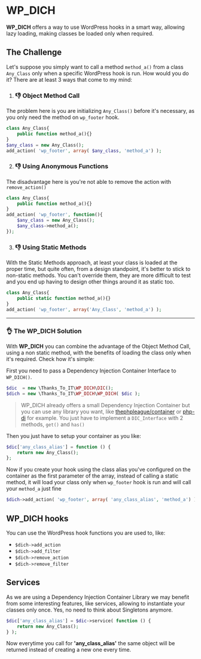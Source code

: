 # WP_DICH
**WP_DICH** offers a way to use WordPress hooks in a smart way, allowing lazy loading, making classes be loaded only when required.

## The Challenge
Let's suppose you simply want to call a method `method_a()` from a class `Any_Class` only when a specific WordPress hook is run. How would you do it? There are at least 3 ways that come to my mind: 

1. ### :-1: Object Method Call
The problem here is you are initializing `Any_Class()` before it's necessary, as you only need the method on `wp_footer` hook.  
```php
class Any_Class{
	public function method_a(){}
}
$any_class = new Any_Class();
add_action( 'wp_footer', array( $any_class, 'method_a') );
```

2. ### :-1: Using Anonymous Functions 
The disadvantage here is you're not able to remove the action with `remove_action()` 
```php
class Any_Class{
	public function method_a(){}
}
add_action( 'wp_footer', function(){
	$any_class = new Any_Class();
	$any_class->method_a();
});
```

3. ### :-1: Using Static Methods
With the Static Methods approach, at least your class is loaded at the proper time, but quite often, from a design standpoint, it's better to stick to non-static methods. You can't override them, they are more difficult to test and you end up having to design other things around it as static too. 
```php
class Any_Class{
	public static function method_a(){}
}
add_action( 'wp_footer', array('Any_Class', 'method_a') );
```


---


### :ok_hand: The WP_DICH Solution
With **WP_DICH** you can combine the advantage of the Object Method Call, using a non static method, with the benefits of loading the class only when it's required. Check how it's simple:

First you need to pass a Dependency Injection Container Interface to `WP_DICH()`.  
```php
$dic  = new \Thanks_To_IT\WP_DICH\DIC();
$dich = new \Thanks_To_IT\WP_DICH\WP_DICH( $dic );
```
> WP_DICH already offers a small Dependency Injection Container but you can use any library you want, like [thephpleague/container](https://github.com/thephpleague/container) or [php-di](http://php-di.org/) for example. You just have to implement a `DIC_Interface` with 2 methods, `get()` and `has()`

Then you just have to setup your container as you like:
```php
$dic['any_class_alias'] = function () {
	return new Any_Class();
};
```

Now if you create your hook using the class alias you've configured on the container as the first parameter of the array, instead of calling a static method, it will load your class only when `wp_footer` hook is run and will call your `method_a` just fine
```php
$dich->add_action( 'wp_footer', array( 'any_class_alias', 'method_a') );
```

## WP_DICH hooks
You can use the WordPress hook functions you are used to, like:

- `$dich->add_action`
- `$dich->add_filter`
- `$dich->remove_action`
- `$dich->remove_filter`

## Services
As we are using a Dependency Injection Container Library we may benefit from some interesting features, like services, allowing to instantiate your classes only once. Yes, no need to think about Singletons anymore.

```php
$dic['any_class_alias'] = $dic->service( function () {
	return new Any_Class();
} );
```
Now everytime you call for **'any_class_alias'** the same object will be returned instead of creating a new one every time.
